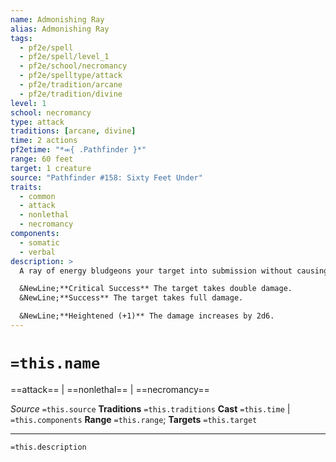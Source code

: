 ```yaml
---
name: Admonishing Ray
alias: Admonishing Ray
tags:
  - pf2e/spell
  - pf2e/spell/level_1
  - pf2e/school/necromancy
  - pf2e/spelltype/attack
  - pf2e/tradition/arcane
  - pf2e/tradition/divine
level: 1
school: necromancy
type: attack
traditions: [arcane, divine]
time: 2 actions
pf2etime: "*⬺{ .Pathfinder }*"
range: 60 feet
target: 1 creature
source: "Pathfinder #158: Sixty Feet Under"
traits:
  - common
  - attack
  - nonlethal
  - necromancy
components:
  - somatic
  - verbal
description: >
  A ray of energy bludgeons your target into submission without causing lasting harm. When you cast this spell, you choose whether the ray feels like a strong punch or slap. Make a spell attack roll. The ray deals 2d6 bludgeoning damage.

  &NewLine;**Critical Success** The target takes double damage.
  &NewLine;**Success** The target takes full damage.

  &NewLine;**Heightened (+1)** The damage increases by 2d6.
---
```

# `=this.name`
==attack== | ==nonlethal== | ==necromancy==

*Source* `=this.source`
**Traditions** `=this.traditions`
**Cast** `=this.time` | `=this.components`
**Range** `=this.range`; **Targets** `=this.target`

***
`=this.description`